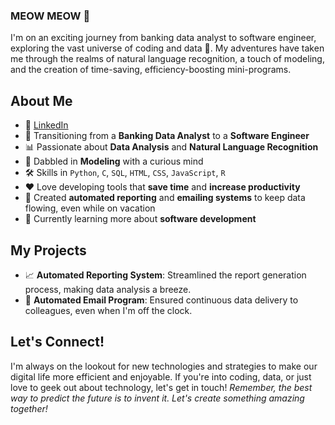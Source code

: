 ### MEOW MEOW 👋 

I'm on an exciting journey from banking data analyst to software engineer, exploring the vast universe of coding and data 🚀. My adventures have taken me through the realms of natural language recognition, a touch of modeling, and the creation of time-saving, efficiency-boosting mini-programs.

## About Me

- 🔗 [LinkedIn](#)
- 🏦 Transitioning from a **Banking Data Analyst** to a **Software Engineer**
- 📊 Passionate about **Data Analysis** and **Natural Language Recognition**
- 🧠 Dabbled in **Modeling** with a curious mind
- 🛠️ Skills in `Python`, `C`, `SQL`, `HTML`, `CSS`, `JavaScript`, `R`
- ❤️ Love developing tools that **save time** and **increase productivity**
- 🤖 Created **automated reporting** and **emailing systems** to keep data flowing, even while on vacation
- 🌱 Currently learning more about **software development**

## My Projects

- 📈 **Automated Reporting System**: Streamlined the report generation process, making data analysis a breeze.
- 💌 **Automated Email Program**: Ensured continuous data delivery to colleagues, even when I'm off the clock.

## Let's Connect!

I'm always on the lookout for new technologies and strategies to make our digital life more efficient and enjoyable. If you're into coding, data, or just love to geek out about technology, let's get in touch!
_Remember, the best way to predict the future is to invent it. Let's create something amazing together!_




